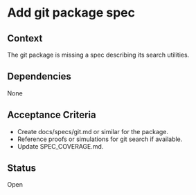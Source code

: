 # Add git package spec

## Context
The git package is missing a spec describing its search utilities.

## Dependencies
None

## Acceptance Criteria
- Create docs/specs/git.md or similar for the package.
- Reference proofs or simulations for git search if available.
- Update SPEC_COVERAGE.md.

## Status
Open
